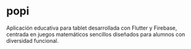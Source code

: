 # popi 

Aplicación educativa para tablet desarrollada con Flutter y Firebase, centrada en juegos matemáticos sencillos diseñados para alumnos con diversidad funcional.
